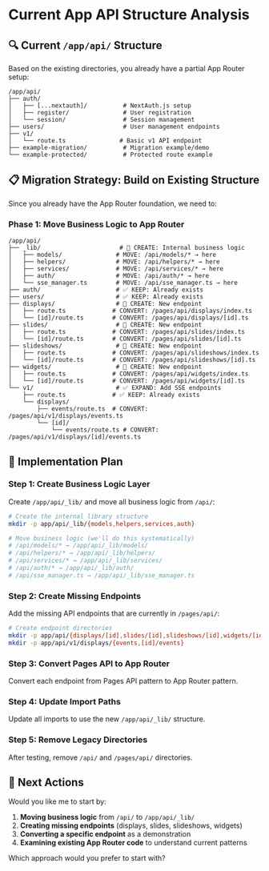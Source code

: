 # Current App API Structure Analysis

## 🔍 **Current `/app/api/` Structure**

Based on the existing directories, you already have a partial App Router setup:

```
/app/api/
├── auth/
│   ├── [...nextauth]/          # NextAuth.js setup
│   ├── register/               # User registration
│   └── session/                # Session management
├── users/                      # User management endpoints
├── v1/
│   └── route.ts               # Basic v1 API endpoint
├── example-migration/          # Migration example/demo
└── example-protected/          # Protected route example
```

## 📋 **Migration Strategy: Build on Existing Structure**

Since you already have the App Router foundation, we need to:

### **Phase 1: Move Business Logic to App Router**

```
/app/api/
├── _lib/                      # 📁 CREATE: Internal business logic
│   ├── models/               # MOVE: /api/models/* → here
│   ├── helpers/              # MOVE: /api/helpers/* → here
│   ├── services/             # MOVE: /api/services/* → here
│   ├── auth/                 # MOVE: /api/auth/* → here
│   └── sse_manager.ts        # MOVE: /api/sse_manager.ts → here
├── auth/                     # ✅ KEEP: Already exists
├── users/                    # ✅ KEEP: Already exists
├── displays/                 # 📁 CREATE: New endpoint
│   ├── route.ts             # CONVERT: /pages/api/displays/index.ts
│   └── [id]/route.ts        # CONVERT: /pages/api/displays/[id].ts
├── slides/                   # 📁 CREATE: New endpoint
│   ├── route.ts             # CONVERT: /pages/api/slides/index.ts
│   └── [id]/route.ts        # CONVERT: /pages/api/slides/[id].ts
├── slideshows/               # 📁 CREATE: New endpoint
│   ├── route.ts             # CONVERT: /pages/api/slideshows/index.ts
│   └── [id]/route.ts        # CONVERT: /pages/api/slideshows/[id].ts
├── widgets/                  # 📁 CREATE: New endpoint
│   ├── route.ts             # CONVERT: /pages/api/widgets/index.ts
│   └── [id]/route.ts        # CONVERT: /pages/api/widgets/[id].ts
└── v1/                       # ✅ EXPAND: Add SSE endpoints
    ├── route.ts             # ✅ KEEP: Already exists
    └── displays/
        ├── events/route.ts  # CONVERT: /pages/api/v1/displays/events.ts
        └── [id]/
            └── events/route.ts # CONVERT: /pages/api/v1/displays/[id]/events.ts
```

## 🚀 **Implementation Plan**

### **Step 1: Create Business Logic Layer**

Create `/app/api/_lib/` and move all business logic from `/api/`:

```bash
# Create the internal library structure
mkdir -p app/api/_lib/{models,helpers,services,auth}

# Move business logic (we'll do this systematically)
# /api/models/* → /app/api/_lib/models/
# /api/helpers/* → /app/api/_lib/helpers/
# /api/services/* → /app/api/_lib/services/
# /api/auth/* → /app/api/_lib/auth/
# /api/sse_manager.ts → /app/api/_lib/sse_manager.ts
```

### **Step 2: Create Missing Endpoints**

Add the missing API endpoints that are currently in `/pages/api/`:

```bash
# Create endpoint directories
mkdir -p app/api/{displays/[id],slides/[id],slideshows/[id],widgets/[id]}
mkdir -p app/api/v1/displays/{events,[id]/events}
```

### **Step 3: Convert Pages API to App Router**

Convert each endpoint from Pages API pattern to App Router pattern.

### **Step 4: Update Import Paths**

Update all imports to use the new `/app/api/_lib/` structure.

### **Step 5: Remove Legacy Directories**

After testing, remove `/api/` and `/pages/api/` directories.

## 📝 **Next Actions**

Would you like me to start by:

1. **Moving business logic** from `/api/` to `/app/api/_lib/`
2. **Creating missing endpoints** (displays, slides, slideshows, widgets)
3. **Converting a specific endpoint** as a demonstration
4. **Examining existing App Router code** to understand current patterns

Which approach would you prefer to start with?
